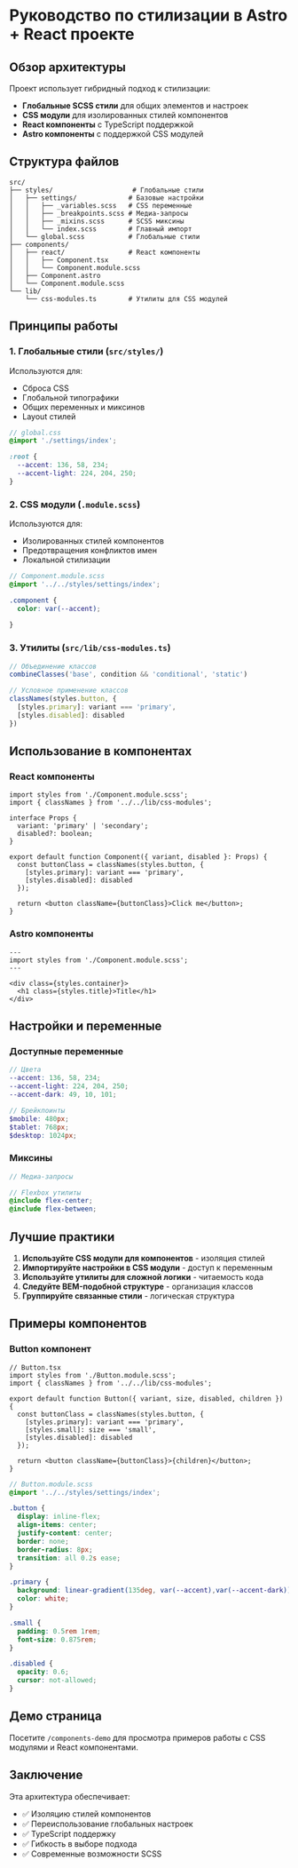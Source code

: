 # Руководство по стилизации в Astro + React проекте

## Обзор архитектуры

Проект использует гибридный подход к стилизации:

- **Глобальные SCSS стили** для общих элементов и настроек
- **CSS модули** для изолированных стилей компонентов
- **React компоненты** с TypeScript поддержкой
- **Astro компоненты** с поддержкой CSS модулей

## Структура файлов

```
src/
├── styles/                    # Глобальные стили
│   ├── settings/             # Базовые настройки
│   │   ├── _variables.scss   # CSS переменные
│   │   ├── _breakpoints.scss # Медиа-запросы
│   │   ├── _mixins.scss      # SCSS миксины
│   │   └── index.scss        # Главный импорт
│   └── global.scss           # Глобальные стили
├── components/
│   ├── react/                # React компоненты
│   │   ├── Component.tsx
│   │   └── Component.module.scss
│   ├── Component.astro
│   └── Component.module.scss
└── lib/
    └── css-modules.ts        # Утилиты для CSS модулей
```

## Принципы работы

### 1. Глобальные стили (`src/styles/`)

Используются для:
- Сброса CSS
- Глобальной типографики
- Общих переменных и миксинов
- Layout стилей

```scss
// global.css
@import './settings/index';

:root {
  --accent: 136, 58, 234;
  --accent-light: 224, 204, 250;
}


```

### 2. CSS модули (`.module.scss`)

Используются для:
- Изолированных стилей компонентов
- Предотвращения конфликтов имен
- Локальной стилизации

```scss
// Component.module.scss
@import '../../styles/settings/index';

.component {
  color: var(--accent);
 
}
```

### 3. Утилиты (`src/lib/css-modules.ts`)

```typescript
// Объединение классов
combineClasses('base', condition && 'conditional', 'static')

// Условное применение классов
classNames(styles.button, {
  [styles.primary]: variant === 'primary',
  [styles.disabled]: disabled
})
```

## Использование в компонентах

### React компоненты

```tsx
import styles from './Component.module.scss';
import { classNames } from '../../lib/css-modules';

interface Props {
  variant: 'primary' | 'secondary';
  disabled?: boolean;
}

export default function Component({ variant, disabled }: Props) {
  const buttonClass = classNames(styles.button, {
    [styles.primary]: variant === 'primary',
    [styles.disabled]: disabled
  });

  return <button className={buttonClass}>Click me</button>;
}
```

### Astro компоненты

```astro
---
import styles from './Component.module.scss';
---

<div class={styles.container}>
  <h1 class={styles.title}>Title</h1>
</div>
```

## Настройки и переменные

### Доступные переменные

```scss
// Цвета
--accent: 136, 58, 234;
--accent-light: 224, 204, 250;
--accent-dark: 49, 10, 101;

// Брейкпоинты
$mobile: 480px;
$tablet: 768px;
$desktop: 1024px;
```

### Миксины

```scss
// Медиа-запросы

// Flexbox утилиты
@include flex-center;
@include flex-between;
```

## Лучшие практики

1. **Используйте CSS модули для компонентов** - изоляция стилей
2. **Импортируйте настройки в CSS модули** - доступ к переменным
3. **Используйте утилиты для сложной логики** - читаемость кода
4. **Следуйте BEM-подобной структуре** - организация классов
5. **Группируйте связанные стили** - логическая структура

## Примеры компонентов

### Button компонент

```tsx
// Button.tsx
import styles from './Button.module.scss';
import { classNames } from '../../lib/css-modules';

export default function Button({ variant, size, disabled, children }) {
  const buttonClass = classNames(styles.button, {
    [styles.primary]: variant === 'primary',
    [styles.small]: size === 'small',
    [styles.disabled]: disabled
  });

  return <button className={buttonClass}>{children}</button>;
}
```

```scss
// Button.module.scss
@import '../../styles/settings/index';

.button {
  display: inline-flex;
  align-items: center;
  justify-content: center;
  border: none;
  border-radius: 8px;
  transition: all 0.2s ease;
}

.primary {
  background: linear-gradient(135deg, var(--accent),var(--accent-dark));
  color: white;
}

.small {
  padding: 0.5rem 1rem;
  font-size: 0.875rem;
}

.disabled {
  opacity: 0.6;
  cursor: not-allowed;
}
```

## Демо страница

Посетите `/components-demo` для просмотра примеров работы с CSS модулями и React компонентами.

## Заключение

Эта архитектура обеспечивает:
- ✅ Изоляцию стилей компонентов
- ✅ Переиспользование глобальных настроек
- ✅ TypeScript поддержку
- ✅ Гибкость в выборе подхода
- ✅ Современные возможности SCSS 